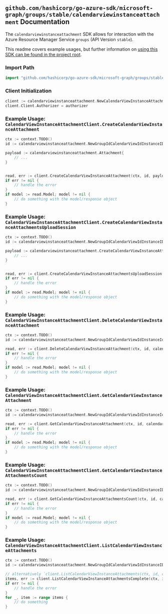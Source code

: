 
## `github.com/hashicorp/go-azure-sdk/microsoft-graph/groups/stable/calendarviewinstanceattachment` Documentation

The `calendarviewinstanceattachment` SDK allows for interaction with the Azure Resource Manager Service `groups` (API Version `stable`).

This readme covers example usages, but further information on [using this SDK can be found in the project root](https://github.com/hashicorp/go-azure-sdk/tree/main/docs).

### Import Path

```go
import "github.com/hashicorp/go-azure-sdk/microsoft-graph/groups/stable/calendarviewinstanceattachment"
```


### Client Initialization

```go
client := calendarviewinstanceattachment.NewCalendarViewInstanceAttachmentClientWithBaseURI("https://management.azure.com")
client.Client.Authorizer = authorizer
```


### Example Usage: `CalendarViewInstanceAttachmentClient.CreateCalendarViewInstanceAttachment`

```go
ctx := context.TODO()
id := calendarviewinstanceattachment.NewGroupIdCalendarViewIdInstanceID("groupIdValue", "eventIdValue", "eventId1Value")

payload := calendarviewinstanceattachment.Attachment{
	// ...
}


read, err := client.CreateCalendarViewInstanceAttachment(ctx, id, payload)
if err != nil {
	// handle the error
}
if model := read.Model; model != nil {
	// do something with the model/response object
}
```


### Example Usage: `CalendarViewInstanceAttachmentClient.CreateCalendarViewInstanceAttachmentsUploadSession`

```go
ctx := context.TODO()
id := calendarviewinstanceattachment.NewGroupIdCalendarViewIdInstanceID("groupIdValue", "eventIdValue", "eventId1Value")

payload := calendarviewinstanceattachment.CreateCalendarViewInstanceAttachmentsUploadSessionRequest{
	// ...
}


read, err := client.CreateCalendarViewInstanceAttachmentsUploadSession(ctx, id, payload)
if err != nil {
	// handle the error
}
if model := read.Model; model != nil {
	// do something with the model/response object
}
```


### Example Usage: `CalendarViewInstanceAttachmentClient.DeleteCalendarViewInstanceAttachment`

```go
ctx := context.TODO()
id := calendarviewinstanceattachment.NewGroupIdCalendarViewIdInstanceIdAttachmentID("groupIdValue", "eventIdValue", "eventId1Value", "attachmentIdValue")

read, err := client.DeleteCalendarViewInstanceAttachment(ctx, id, calendarviewinstanceattachment.DefaultDeleteCalendarViewInstanceAttachmentOperationOptions())
if err != nil {
	// handle the error
}
if model := read.Model; model != nil {
	// do something with the model/response object
}
```


### Example Usage: `CalendarViewInstanceAttachmentClient.GetCalendarViewInstanceAttachment`

```go
ctx := context.TODO()
id := calendarviewinstanceattachment.NewGroupIdCalendarViewIdInstanceIdAttachmentID("groupIdValue", "eventIdValue", "eventId1Value", "attachmentIdValue")

read, err := client.GetCalendarViewInstanceAttachment(ctx, id, calendarviewinstanceattachment.DefaultGetCalendarViewInstanceAttachmentOperationOptions())
if err != nil {
	// handle the error
}
if model := read.Model; model != nil {
	// do something with the model/response object
}
```


### Example Usage: `CalendarViewInstanceAttachmentClient.GetCalendarViewInstanceAttachmentsCount`

```go
ctx := context.TODO()
id := calendarviewinstanceattachment.NewGroupIdCalendarViewIdInstanceID("groupIdValue", "eventIdValue", "eventId1Value")

read, err := client.GetCalendarViewInstanceAttachmentsCount(ctx, id, calendarviewinstanceattachment.DefaultGetCalendarViewInstanceAttachmentsCountOperationOptions())
if err != nil {
	// handle the error
}
if model := read.Model; model != nil {
	// do something with the model/response object
}
```


### Example Usage: `CalendarViewInstanceAttachmentClient.ListCalendarViewInstanceAttachments`

```go
ctx := context.TODO()
id := calendarviewinstanceattachment.NewGroupIdCalendarViewIdInstanceID("groupIdValue", "eventIdValue", "eventId1Value")

// alternatively `client.ListCalendarViewInstanceAttachments(ctx, id, calendarviewinstanceattachment.DefaultListCalendarViewInstanceAttachmentsOperationOptions())` can be used to do batched pagination
items, err := client.ListCalendarViewInstanceAttachmentsComplete(ctx, id, calendarviewinstanceattachment.DefaultListCalendarViewInstanceAttachmentsOperationOptions())
if err != nil {
	// handle the error
}
for _, item := range items {
	// do something
}
```
